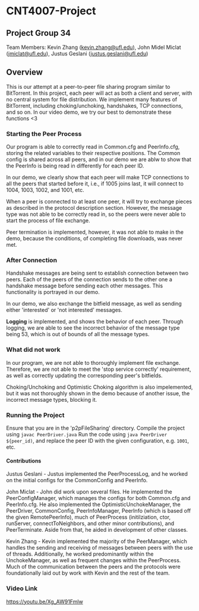 # CNT4007-Project

## Project Group 34
Team Members: Kevin Zhang (kevin.zhang@ufl.edu), John Midel Miclat (jmiclat@ufl.edu), Justus Geslani (justus.geslani@ufl.edu)

## Overview
This is our attempt at a peer-to-peer file sharing program similar to BitTorrent. In this project, each peer will act as both a client and server, with no central system for file distribution. We implement many features of BitTorrent, including choking/unchoking, handshakes, TCP connections, and so on. In our video demo, we try our best to demonstrate these functions <3


### Starting the Peer Process
Our program is able to correctly read in Common.cfg and PeerInfo.cfg, storing the related variables to their respective positions.
The Common config is shared across all peers, and in our demo we are ablw to show that the PeerInfo is being read in differently for each peer ID.

In our demo, we clearly show that each peer will make TCP connections to all the peers that started before it, i.e., if 1005 joins last, it will connect to 1004, 1003, 1002, and 1001, etc.

When a peer is connected to at least one peer, it will try to exchange pieces as described in the protocol description section. However, the message type was not able to be correctly read in, so the peers were never able to start the process of file exchange.

Peer termination is implemented, however, it was not able to make in the demo, because the conditions, of completing file downloads, was never met.

### After Connection
Handshake messages are being sent to establish connection between two peers. Each of the peers of the connection sends to the other one a handshake message before sending each other messages. This functionality is portrayed in our demo.

In our demo, we also exchange the bitfield message, as well as sending either 'interested' or 'not interested' messages.

**Logging** is implemented, and shows the behavior of each peer. Through logging, we are able to see the incorrect behavior of the message type being 53, which is out of bounds of all the message types. 

### What did not work
In our program, we are not able to thoroughly implement file exchange. Therefore, we are not able to meet the 'stop service correctly' requirement, as well as correctly updating the corresponding peer's bitfields.

Choking/Unchoking and Optimistic Choking algorithm is also impelemented, but it was not thoroughly shown in the demo because of another issue, the incorrect message types, blocking it.

### Running the Project
Ensure that you are in the 'p2pFileSharing' directory.
Compile the project using `javac PeerDriver.java`
Run the code using `java PeerDriver ${peer_id)`, and replace the peer ID with the given configuration, e.g. `1001`, etc.

#### Contributions
Justus Geslani - Justus implemented the PeerProcessLog, and he worked on the initial configs for the CommonConfig and PeerInfo.

John Miclat - John did work upon several files. He implemented the PeerConfigManager, which manages the configs for both Common.cfg and PeerInfo.cfg. He also implemented the OptimisticUnchokeManager, the PeerDriver, CommonConfig, PeerInfoManager, PeerInfo (which is based off the given RemotePeerInfo), much of PeerProcess (initilziation, ctor, runServer, connectToNeighbors, and other minor contributions), and PeerTerminate. Aside from that, he aided in development of other classes.

Kevin Zhang - Kevin implemented the majority of the PeerManager, which handles the sending and receiving of messages between peers with the use of threads. Additionally, he worked predominantly within the UnchokeManager, as well as frequent changes within the PeerProcess. Much of the communication between the peers and the protocols were foundationally laid out by work with Kevin and the rest of the team.


### Video Link
https://youtu.be/Xg_AW91Fmlw
